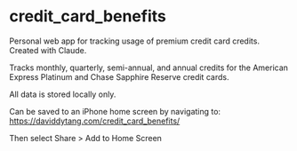 # credit_card_benefits
Personal web app for tracking usage of premium credit card credits. Created with Claude.

Tracks monthly, quarterly, semi-annual, and annual credits for the American Express Platinum and Chase Sapphire Reserve credit cards.

All data is stored locally only.

Can be saved to an iPhone home screen by navigating to:
https://daviddytang.com/credit_card_benefits/

Then select Share > Add to Home Screen
